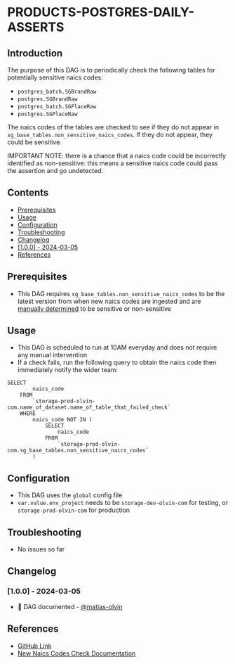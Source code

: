 # PRODUCTS-POSTGRES-DAILY-ASSERTS

## Introduction
The purpose of this DAG is to periodically check the following tables for potentially sensitive naics codes:
- `postgres_batch.SGBrandRaw`
- `postgres.SGBrandRaw`
- `postgres_batch.SGPlaceRaw`
- `postgres.SGPlaceRaw`

The naics codes of the tables are checked to see if they do not appear in `sg_base_tables.non_sensitive_naics_codes`. If they do not appear, they could be sensitive.

IMPORTANT NOTE: there is a chance that a naics code could be incorrectly identified as non-sensitive: this means a sensitive naics code could pass the assertion and go undetected.

## Contents
- [Prerequisites](#prerequisites)
- [Usage](#usage)
- [Configuration](#configuration)
- [Troubleshooting](#troubleshooting)<!-- - [\[2024-01-01\]](#2024-01-01) -->
- [Changelog](#changelog)
- [\[1.0.0\] - 2024-03-05](#100---2024-03-05)
- [References](#references)

## Prerequisites
- This DAG requires `sg_base_tables.non_sensitive_naics_codes` to be the latest version from when new naics codes are ingested and are [manually determined](https://github.com/olvin-com/airflow-dags/blob/main/dags/processes-smc-sg-places-dynamic/steps/naics_codes/update_new_naics_codes_sensitivity_check.py) to be sensitive or non-sensitive

## Usage
- This DAG is scheduled to run at 10AM everyday and does not require any manual intervention
- If a check fails, run the following query to obtain the naics code then immediately notify the wider team:
```
SELECT
        naics_code
    FROM
        `storage-prod-olvin-com.name_of_dataset.name_of_table_that_failed_check`
    WHERE
        naics_code NOT IN (
            SELECT
                naics_code
            FROM
                `storage-prod-olvin-com.sg_base_tables.non_sensitive_naics_codes`
        )
```

## Configuration
- This DAG uses the `global` config file
- `var.value.env_project` needs to be `storage-dev-olvin-com` for testing, or `storage-prod-olvin-com` for production

## Troubleshooting
<!-- ### [2024-01-01] -->
- No issues so far

## Changelog
<!-- start at 1.0.0 (x.y.z) small patches increase z, new features increase y, major changes increase x -->
### [1.0.0] - 2024-03-05
- :tada: DAG documented - [@matias-olvin](https://github.com/matias-olvin)

## References
- [GitHub Link](https://github.com/olvin-com/airflow-dags/tree/main/dags/products-postgres-daily-asserts)
- [New Naics Codes Check Documentation](https://github.com/olvin-com/airflow-dags/blob/main/dags/processes-smc-sg-places-dynamic/README.md#places-1)